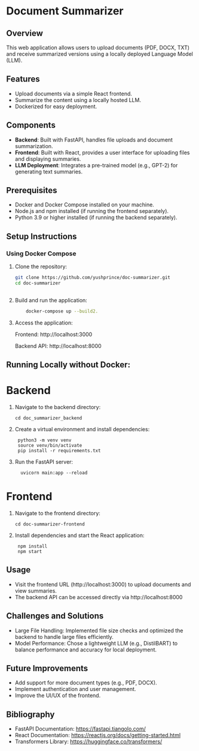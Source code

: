 # Document Summarizer

## Overview
This web application allows users to upload documents (PDF, DOCX, TXT) and receive summarized versions using a locally deployed Language Model (LLM).

## Features
- Upload documents via a simple React frontend.
- Summarize the content using a locally hosted LLM.
- Dockerized for easy deployment.

## Components
- **Backend**: Built with FastAPI, handles file uploads and document summarization.
- **Frontend**: Built with React, provides a user interface for uploading files and displaying summaries.
- **LLM Deployment**: Integrates a pre-trained model (e.g., GPT-2) for generating text summaries.

## Prerequisites
- Docker and Docker Compose installed on your machine.
- Node.js and npm installed (if running the frontend separately).
- Python 3.9 or higher installed (if running the backend separately).

## Setup Instructions

### Using Docker Compose
  1. Clone the repository:
     ```bash
     git clone https://github.com/yushprince/doc-summarizer.git
     cd doc-summarizer
  
  2. Build and run the application:
     ```bash
         docker-compose up --build2.
     
  3. Access the application:
  
        Frontend: http://localhost:3000
     
        Backend API: http://localhost:8000  


## Running Locally without Docker: 
  # Backend
  1. Navigate to the backend directory:
     
         cd doc_summarizer_backend
         
  3. Create a virtual environment and install dependencies:
     
          python3 -m venv venv
          source venv/bin/activate
          pip install -r requirements.txt

  5. Run the FastAPI server:

           uvicorn main:app --reload


  # Frontend
  1. Navigate to the frontend directory:

         cd doc-summarizer-frontend       
  2. Install dependencies and start the React application:

          npm install
          npm start
## Usage
- Visit the frontend URL (http://localhost:3000) to upload documents and view summaries.
- The backend API can be accessed directly via http://localhost:8000

## Challenges and Solutions
- Large File Handling: Implemented file size checks and optimized the backend to handle large files efficiently.
- Model Performance: Chose a lightweight LLM (e.g., DistilBART) to balance performance and accuracy for local deployment.

## Future Improvements
- Add support for more document types (e.g., PDF, DOCX).
- Implement authentication and user management.
-  Improve the UI/UX of the frontend.

## Bibliography
- FastAPI Documentation: https://fastapi.tiangolo.com/
-  React Documentation: https://reactjs.org/docs/getting-started.html
-  Transformers Library: https://huggingface.co/transformers/
